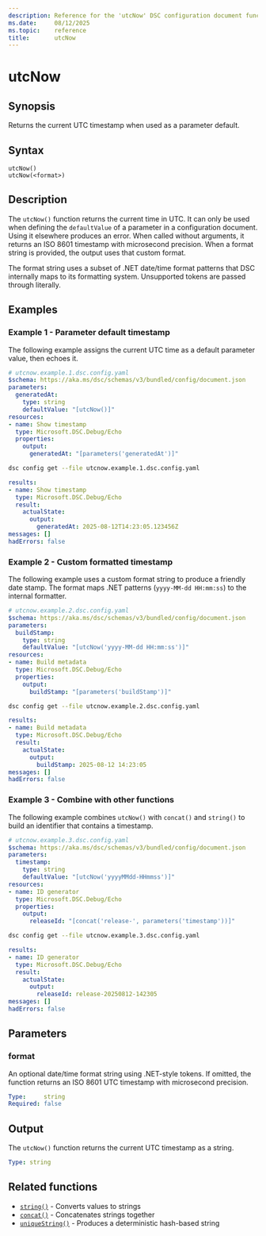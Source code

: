```yaml
---
description: Reference for the 'utcNow' DSC configuration document function
ms.date:     08/12/2025
ms.topic:    reference
title:       utcNow
---
```


# utcNow

## Synopsis

Returns the current UTC timestamp when used as a parameter default.

## Syntax

```Syntax
utcNow()
utcNow(<format>)
```

## Description

The `utcNow()` function returns the current time in UTC. It can only be used
when defining the `defaultValue` of a parameter in a configuration document.
Using it elsewhere produces an error. When called without arguments, it returns
an ISO 8601 timestamp with microsecond precision. When a format string is
provided, the output uses that custom format.

The format string uses a subset of .NET date/time format patterns that DSC
internally maps to its formatting system. Unsupported tokens are passed
through literally.

## Examples

### Example 1 - Parameter default timestamp

The following example assigns the current UTC time as a default parameter
value, then echoes it.

```yaml
# utcnow.example.1.dsc.config.yaml
$schema: https://aka.ms/dsc/schemas/v3/bundled/config/document.json
parameters:
  generatedAt:
    type: string
    defaultValue: "[utcNow()]"
resources:
- name: Show timestamp
  type: Microsoft.DSC.Debug/Echo
  properties:
    output:
      generatedAt: "[parameters('generatedAt')]"
```

```bash
dsc config get --file utcnow.example.1.dsc.config.yaml
```

```yaml
results:
- name: Show timestamp
  type: Microsoft.DSC.Debug/Echo
  result:
    actualState:
      output:
        generatedAt: 2025-08-12T14:23:05.123456Z
messages: []
hadErrors: false
```

### Example 2 - Custom formatted timestamp

The following example uses a custom format string to produce a friendly date
stamp. The format maps .NET patterns (`yyyy-MM-dd HH:mm:ss`) to the internal
formatter.

```yaml
# utcnow.example.2.dsc.config.yaml
$schema: https://aka.ms/dsc/schemas/v3/bundled/config/document.json
parameters:
  buildStamp:
    type: string
    defaultValue: "[utcNow('yyyy-MM-dd HH:mm:ss')]"
resources:
- name: Build metadata
  type: Microsoft.DSC.Debug/Echo
  properties:
    output:
      buildStamp: "[parameters('buildStamp')]"
```

```bash
dsc config get --file utcnow.example.2.dsc.config.yaml
```

```yaml
results:
- name: Build metadata
  type: Microsoft.DSC.Debug/Echo
  result:
    actualState:
      output:
        buildStamp: 2025-08-12 14:23:05
messages: []
hadErrors: false
```

### Example 3 - Combine with other functions

The following example combines `utcNow()` with `concat()` and `string()` to
build an identifier that contains a timestamp.

```yaml
# utcnow.example.3.dsc.config.yaml
$schema: https://aka.ms/dsc/schemas/v3/bundled/config/document.json
parameters:
  timestamp:
    type: string
    defaultValue: "[utcNow('yyyyMMdd-HHmmss')]"
resources:
- name: ID generator
  type: Microsoft.DSC.Debug/Echo
  properties:
    output:
      releaseId: "[concat('release-', parameters('timestamp'))]"
```

```bash
dsc config get --file utcnow.example.3.dsc.config.yaml
```

```yaml
results:
- name: ID generator
  type: Microsoft.DSC.Debug/Echo
  result:
    actualState:
      output:
        releaseId: release-20250812-142305
messages: []
hadErrors: false
```

## Parameters

### format

An optional date/time format string using .NET-style tokens. If omitted, the
function returns an ISO 8601 UTC timestamp with microsecond precision.

```yaml
Type:     string
Required: false
```

## Output

The `utcNow()` function returns the current UTC timestamp as a string.

```yaml
Type: string
```

## Related functions

- [`string()`][00] - Converts values to strings
- [`concat()`][01] - Concatenates strings together
- [`uniqueString()`][02] - Produces a deterministic hash-based string

<!-- Link reference definitions -->
[00]: ./string.md
[01]: ./concat.md
[02]: ./uniqueString.md
